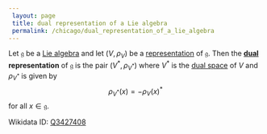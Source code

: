 ```yaml
---
 layout: page
 title: dual representation of a Lie algebra
 permalink: /chicago/dual_representation_of_a_lie_algebra
---
```

Let $\mathfrak g$ be a [Lie algebra](https://mathgloss.github.io/MathGloss/chicago/Lie_algebra) and let $(V,\rho_V)$ be a [representation](https://mathgloss.github.io/MathGloss/chicago/Lie_algebra_representation) of $\mathfrak g$. Then the **[dual](https://mathgloss.github.io/MathGloss/chicago/dual) representation** of $\mathfrak g$ is the pair $(V^*,\rho_{V^*})$ where $V^*$ is the [dual space](https://mathgloss.github.io/MathGloss/chicago/dual_space) of $V$ and $\rho_{V^*}$ is given by $$\rho_{V^*}(x) = -\rho_V(x)^
*$$ for all $x \in \mathfrak g$. 

Wikidata ID: [Q3427408](https://www.wikidata.org/wiki/Q3427408)